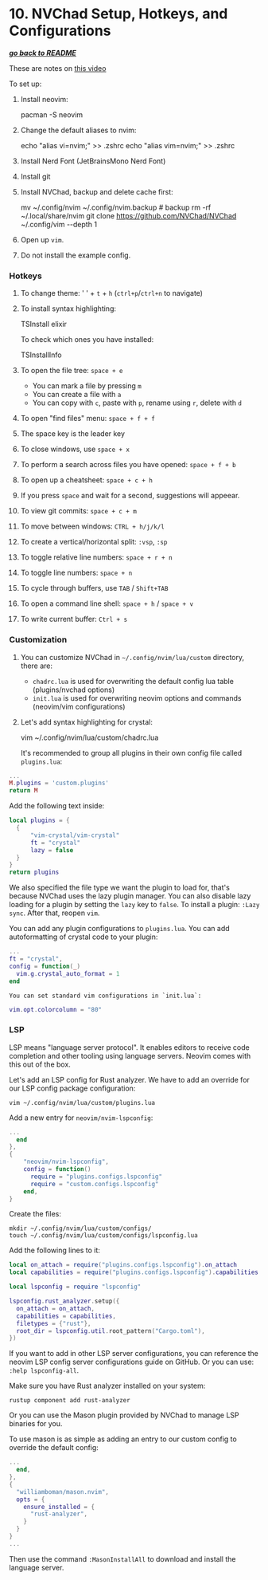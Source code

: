 # 10. NVChad Setup, Hotkeys, and Configurations

[***go back to README***](README.md)

These are notes on [this video](https://youtu.be/Mtgo-nP_r8Y)

To set up:

1. Install neovim:

    pacman -S neovim

1. Change the default aliases to nvim:

    echo "alias vi=nvim;" >> .zshrc
    echo "alias vim=nvim;" >> .zshrc

1. Install Nerd Font (JetBrainsMono Nerd Font)
1. Install git
1. Install NVChad, backup and delete cache first:

    mv ~/.config/nvim ~/.config/nvim.backup # backup
    rm -rf ~/.local/share/nvim
    git clone https://github.com/NVChad/NVChad ~/.config/vim --depth 1

1. Open up `vim`.
1. Do not install the example config.

### Hotkeys

1. To change theme: ' ' + `t` + `h` (`ctrl+p`/`ctrl+n` to navigate)
1. To install syntax highlighting:
    
    TSInstall elixir

   To check which ones you have installed:

    TSInstallInfo

1. To open the file tree: `space + e`
   - You can mark a file by pressing `m`
   - You can create a file with `a`
   - You can copy with `c`, paste with `p`, rename using `r`, delete with `d`

1. To open "find files" menu: `space + f + f`

1. The space key is the leader key

1. To close windows, use `space + x`

1. To perform a search across files you have opened: `space + f + b`

1. To open up a cheatsheet: `space + c + h`

1. If you press `space` and wait for a second, suggestions will appeear.

1. To view git commits: `space + c + m`

1. To move between windows: `CTRL + h/j/k/l`

1. To create a vertical/horizontal split: `:vsp`, `:sp`

1. To toggle relative line numbers: `space + r + n`

1. To toggle line numbers: `space + n`

1. To cycle through buffers, use `TAB` / `Shift+TAB`

1. To open a command line shell: `space + h` / `space + v`

1. To write current buffer: `Ctrl + s`

### Customization

1. You can customize NVChad in `~/.config/nvim/lua/custom` directory, there
   are:

   - `chadrc.lua` is used for overwriting the default config lua table
     (plugins/nvchad options)
   - `init.lua` is used for overwriting neovim options and commands (neovim/vim
     configurations)

1. Let's add syntax highlighting for crystal:

    vim ~/.config/nvim/lua/custom/chadrc.lua

   It's recommended to group all plugins in their own config file called
   `plugins.lua`:
    
```lua
...
M.plugins = 'custom.plugins'
return M
```

   Add the following text inside:

```lua
local plugins = {
  {
      "vim-crystal/vim-crystal"
      ft = "crystal"
      lazy = false
  }
}
return plugins
```

   We also specified the file type we want the plugin to load for, that's
   because NVChad uses the lazy plugin manager. You can also disable lazy
   loading for a plugin by setting the `lazy` key to `false`. To install a
   plugin: `:Lazy sync`. After that, reopen `vim`.

   You can add any plugin configurations to `plugins.lua`. You can add
   autoformatting of crystal code to your plugin:

```lua
...
ft = "crystal",
config = function(_)
  vim.g.crystal_auto_format = 1
end
```

    You can set standard vim configurations in `init.lua`:

```lua
vim.opt.colorcolumn = "80"
```

### LSP

LSP means "language server protocol". It enables editors to receive code
completion and other tooling using language servers. Neovim comes with this out
of the box. 

Let's add an LSP config for Rust analyzer. We have to add an override for our
LSP config package configuration:

    vim ~/.config/nvim/lua/custom/plugins.lua

Add a new entry for `neovim/nvim-lspconfig`:

```lua
...
  end
},
{
    "neovim/nvim-lspconfig",
    config = function()
      require = "plugins.configs.lspconfig"
      require = "custom.configs.lspconfig"
    end,
}
```

Create the files:

    mkdir ~/.config/nvim/lua/custom/configs/
    touch ~/.config/nvim/lua/custom/configs/lspconfig.lua

Add the following lines to it:

```lua
local on_attach = require("plugins.configs.lspconfig").on_attach
local capabilities = require("plugins.configs.lspconfig").capabilities

local lspconfig = require "lspconfig"

lspconfig.rust_analyzer.setup({
  on_attach = on_attach,
  capabilities = capabilities,
  filetypes = {"rust"},
  root_dir = lspconfig.util.root_pattern("Cargo.toml"),
})
```

If you want to add in other LSP server configurations, you can reference the
neovim LSP config server configurations guide on GitHub. Or you can use: `:help
lspconfig-all`.

Make sure you have Rust analyzer installed on your system:

    rustup component add rust-analyzer

Or you can use the Mason plugin provided by NVChad to manage LSP binaries for
you. 

To use mason is as simple as adding an entry to our custom config to override
the default config:

```lua
...
  end,
},
{
  "williamboman/mason.nvim",
  opts = {
    ensure_installed = {
      "rust-analyzer",
    }
  }
}
...
```

Then use the command `:MasonInstallAll` to download and install the language
server.
